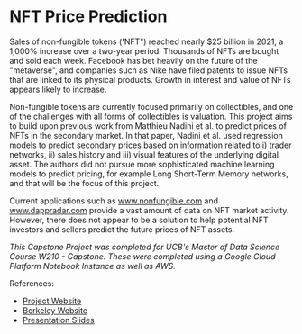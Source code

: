 # NFT Price Prediction

Sales of non-fungible tokens ('NFT") reached nearly $25 billion in 2021, a 1,000% increase over a two-year period.  Thousands of NFTs are bought and sold each week.  Facebook has bet heavily on the future of the "metaverse", and companies such as Nike have filed patents to issue NFTs that are linked to its physical products. Growth in interest and value of NFTs appears likely to increase.
 
Non-fungible tokens are currently focused primarily on collectibles, and one of the challenges with all forms of collectibles is valuation.  This project aims to build upon previous work from Matthieu Nadini et al. to predict prices of NFTs in the secondary market. In that paper, Nadini et al. used regression models to predict secondary prices based on information related to i) trader networks, ii) sales history and iii) visual features of the underlying digital asset. The authors did not pursue more sophisticated machine learning models to predict pricing, for example Long Short-Term Memory networks, and that will be the focus of this project.
 
Current applications such as www.nonfungible.com and www.dappradar.com provide a vast amount of data on NFT market activity.  However, there does not appear to be a solution to help potential NFT investors and sellers predict the future prices of NFT assets.

*This Capstone Project was completed for UCB's Master of Data Science Course W210 - Capstone. These were completed using a Google Cloud Platform Notebook Instance as well as AWS.* 

References:
* [Project Website](https://sites.google.com/berkeley.edu/nftpredictor/home)
* [Berkeley Website](https://www.ischool.berkeley.edu/projects/2022/nft-predictor)
* [Presentation Slides](https://docs.google.com/presentation/d/1hoDqk6DU45HUwCyZkFBq5Z8CvfIDWMZC/edit#slide=id.p1)
